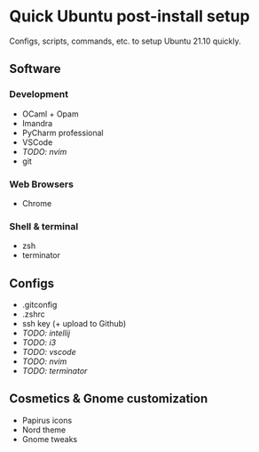 # Quick Ubuntu post-install setup

Configs, scripts, commands, etc. to setup Ubuntu 21.10 quickly.

## Software

### Development

* OCaml + Opam
* Imandra
* PyCharm professional
* VSCode
* _TODO: nvim_
* git 

### Web Browsers
* Chrome

### Shell & terminal
* zsh
* terminator

## Configs
* .gitconfig
* .zshrc
* ssh key (+ upload to Github)
* _TODO: intellij_
* _TODO: i3_
* _TODO: vscode_
* _TODO: nvim_
* _TODO: terminator_

## Cosmetics & Gnome customization
* Papirus icons
* Nord theme
* Gnome tweaks

